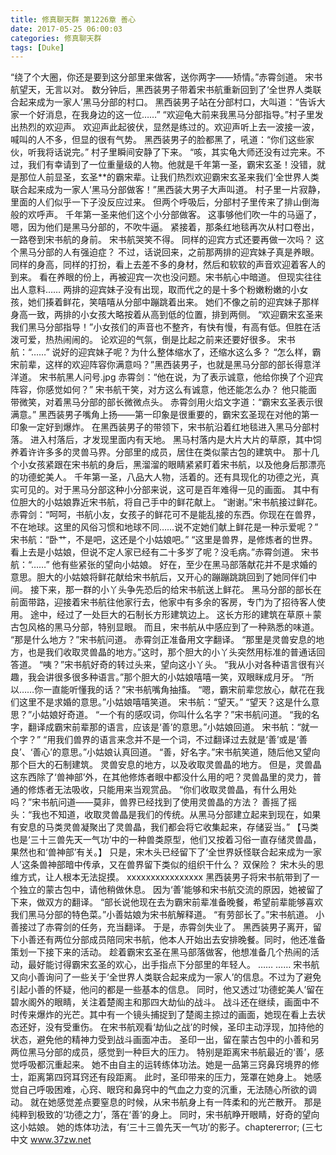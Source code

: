 ```yaml
---
title: 修真聊天群 第1226章 善心
date: 2017-05-25 06:00:03
categories: 修真聊天群
tags: [Duke]
---
```


“绕了个大圈，你还是要到这分部里来做客，送你两字——矫情。”赤霄剑道。
宋书航望天，无言以对。
数分钟后，黑西装男子带着宋书航重新回到了‘全世界人类联合起来成为一家人’黑马分部的村口。
黑西装男子站在分部村口，大叫道：“告诉大家一个好消息，在我身边的这一位……”
“欢迎龟大前来我黑马分部指导。”村子里发出热烈的欢迎声。
欢迎声此起彼伏，显然是练过的。欢迎声听上去一波接一波，喊叫的人不多，但显的很有气势。
黑西装男子的脸都黑了，吼道：“你们这些家伙，听我将话说完。”
村子里瞬间安静了下来。
“咳，其实龟大师还没有过完来。不过，我们有幸请到了一位重量级的人物。他就是千年第一圣，霸宋玄圣！没错，就是那位人前显圣，玄圣**的霸宋辈。让我们热烈欢迎霸宋玄圣来我们‘全世界人类联合起来成为一家人’黑马分部做客！”黑西装大男子大声叫道。
村子里一片寂静，里面的人们似乎一下子没反应过来。
但两个呼吸后，分部村子里传来了排山倒海般的欢呼声。
千年第一圣来他们这个小分部做客。
这事够他们吹一牛的马逼了，嗯，因为他们是黑马分部的，不吹牛逼。
紧接着，那条红地毯再次从村口卷出，一路卷到宋书航的身前。
宋书航哭笑不得。
同样的迎宾方式还要再做一次吗？
这个黑马分部的人有强迫症？
不过，话说回来，之前那两排的迎宾妹子真是养眼。
同样的身高，同样的打扮，看上去差不多的身材，然后和软软的声音欢迎着客人的到来。
看在养眼的份上，再被迎宾一次也没问题。宋书航心中暗道。
但现实往往出人意料……
两排的迎宾妹子没有出现，取而代之的是十多个粉嫩粉嫩的小女孩，她们揍着鲜花，笑嘻嘻从分部中蹦跳着出来。
她们不像之前的迎宾妹子那样身高一致，两排的小女孩大略按着从高到低的位置，排到两侧。
“欢迎霸宋玄圣来我们黑马分部指导！”小女孩们的声音也不整齐，有快有慢，有高有低。但胜在活泼可爱，热热闹闹的。
论欢迎的气氛，倒是比起之前来还要好很多。
宋书航：“……”
说好的迎宾妹子呢？为什么整体缩水了，还缩水这么多？
“怎么样，霸宋前辈，这样的欢迎阵容你满意吗？”黑西装男子，也就是黑马分部的部长得意洋洋道。
宋书航黑人问号.jpg
赤霄剑：“他在说，为了表示诚意，他给你换了个迎宾阵容，你感觉如何？”
宋书航干笑，对方这么有诚意，他还能怎么办？
他只能面带微笑，对着黑马分部的部长微微点头。
赤霄剑用火焰文字道：“霸宋玄圣表示很满意。”
黑西装男子嘴角上扬——第一印象是很重要的，霸宋玄圣现在对他的第一印象一定好到爆炸。
在黑西装男子的带领下，宋书航沿着红地毯进入黑马分部村落。
进入村落后，才发现里面内有天地。
黑马村落内是大片大片的草原，其中饲养着许许多多的灵兽马界。分部里的成员，居住在类似蒙古包的建筑中。
那十几个小女孩紧跟在宋书航的身后，黑溜溜的眼睛紧紧盯着宋书航，以及他身后那漂亮的功德蛇美人。
千年第一圣，八品大人物，活着的。还有具现化的功德之光，真实可见的。对于黑马分部这种小分部来说，这可是百年难得一见的画面。
其中有位胆大的小姑娘靠近宋书航，将自己手中的鲜花献上。
“谢谢。”宋书航接过鲜花。
赤霄剑：“呵呵，书航小友，女孩子的鲜花可不是能乱接的东西。你现在在兽界，不在地球。这里的风俗习惯和地球不同……说不定她们献上鲜花是一种示爱呢？”
宋书航：“卧艹，不是吧，这还是个小姑娘吧。”
“这里是兽界，是修炼者的世界。看上去是小姑娘，但说不定人家已经有二十多岁了呢？没毛病。”赤霄剑道。
宋书航：“……”
他有些紧张的望向小姑娘。
好在，至少在黑马部落献花并不是求婚的意思。胆大的小姑娘将鲜花献给宋书航后，又开心的蹦蹦跳跳回到了她同伴们中间。
接下来，那一群的小丫头争先恐后的给宋书航送上鲜花。
黑马分部的部长在前面带路，迎接着宋书航往他家行去，他家中有多余的客房，专门为了招待客人使用。
途中，经过了一处巨大的石制长方形建筑边上。
这长方形的建筑在草原＋蒙古包风格的黑马分部，特别显眼。
而且，宋书航从中感应到了一种熟悉的味道。
“那是什么地方？”宋书航问道。
赤霄剑正准备用文字翻译。
“那里是灵兽安息的地方，也是我们收取灵兽晶的地方。”这时，那个胆大的小丫头突然用标准的普通话回答道。
“咦？”宋书航好奇的转过头来，望向这小丫头。
“我从小对各种语言很有兴趣，我会讲很多很多种语言。”那个胆大的小姑娘嘻嘻一笑，双眼眯成月牙。
“所以……你一直能听懂我的话？”宋书航嘴角抽搐。
“嗯，霸宋前辈您放心，献花在我们这里不是求婚的意思。”小姑娘嘻嘻笑道。
宋书航：“望天。”
“望天？这是什么意思？”小姑娘好奇道。
“一个有的感叹词，你叫什么名字？”宋书航问道。
“我的名字，翻译成霸宋前辈那的语言，应该是‘善’的意思。”小姑娘回道。
宋书航：“就一个字？”
“用我们兽界的语言来念并不是一个词，不过翻译过去就是‘善’或是‘善良’、‘善心’的意思。”小姑娘认真回道。
“善，好名字。”宋书航笑道，随后他又望向那个巨大的石制建筑。
灵兽安息的地方，以及收取灵兽晶的地方。
但是，灵兽晶这东西除了‘兽神部’外，在其他修炼者眼中都没什么用的吧？灵兽晶里的灵力，普通的修炼者无法吸收，只能用来当观赏品。
“你们收取灵兽晶，有什么用处吗？”宋书航问道——莫非，兽界已经找到了使用灵兽晶的方法？
善摇了摇头：“我也不知道，收取灵兽晶是我们的传统。从黑马分部建立起来到现在，如果有安息的马类灵兽凝聚出了灵兽晶，我们都会将它收集起来，存储妥当。”
【马类也是‘三十三兽先天一气功’中的一种兽类原型，他们又按着习俗一直存储灵兽晶，果然也和‘兽神部’有关。】
只是，宋木头已经留下了‘全世界妖怪联合起来成为一家人’这条兽神部暗中传承，又在兽界留下类似的组织干什么？
双保险？
宋木头的思维方式，让人根本无法捉摸。
xxxxxxxxxxxxxxxx
黑西装男子将宋书航带到了一个独立的蒙古包中，请他稍做休息。
因为‘善’能够和宋书航交流的原因，她被留了下来，做双方的翻译。
“部长说他现在去为霸宋前辈准备晚餐，希望前辈能够喜欢我们黑马分部的特色菜。”小善姑娘为宋书航解释道。
“有劳部长了。”宋书航道。
小善接过了赤霄剑的任务，充当翻译。
于是，赤霄剑失业了。
黑西装男子离开，留下小善还有两位分部成员陪同宋书航，他本人开始出去安排晚餐。同时，他还准备策划一下接下来的活动。
趁着霸宋玄圣在黑马部落做客，他想准备几个热闹的活动，最好能讨得霸宋玄圣的欢心，出手指点下分部里的年轻人。
……
……
宋书航又向小善询问了一些关于‘全世界人类联合起来成为一家人’的信息。不过为了避免引起小善的怀疑，他问的都是一些基本的信息。
同时，他又透过‘功德蛇美人’留在碧水阁外的眼睛，关注着楚阁主和那四大劫仙的战斗。
战斗还在继续，画面中不时传来爆炸的光芒。其中有一个镜头捕捉到了楚阁主掠过的画面，她现在看上去状态还好，没有受重伤。
在宋书航观看‘劫仙之战’的时候，圣印主动浮现，加持他的状态，避免他的精神力受到战斗画面冲击。
圣印一出，留在蒙古包中的小善和另两位黑马分部的成员，感觉到一种巨大的压力。
特别是距离宋书航最近的‘善’，感觉呼吸都沉重起来。
她不由自主的运转练体功法。她是一品第三窍鼻窍境界的修士，距离第四窍耳窍还有段距离。
此时，圣印带来的压力，笼罩在她身上。
她感觉自己呼吸困难，心窍、眼窍和鼻窍中的气血之力变的沉重，无法随心所欲的调动。
就在她感觉差点要窒息的时候，从宋书航身上有一阵柔和的光芒散开。
那是纯粹到极致的‘功德之力’，落在‘善’的身上。
同时，宋书航睁开眼睛，好奇的望向这小姑娘。
她的炼体功法，有‘三十三兽先天一气功’的影子。chaptererror;
(三七中文 www.37zw.net